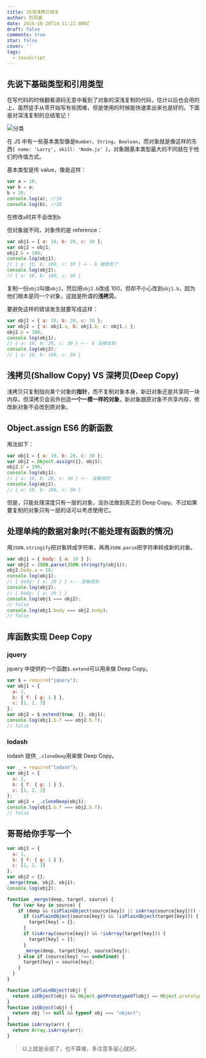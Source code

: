 ```yaml
---
title: JS深浅拷贝相关
author: 烈风裘
date: 2016-10-20T14:11:22.000Z
draft: false
comments: true
star: false
cover: ''
tags: 
  - JavaScript
---
```


## 先说下基础类型和引用类型

在写代码的时候翻看源码无意中看到了对象的深浅复制的代码，估计以后也会用的上，虽然徒手从零开始写有些困难，但是使用的时候能快速拿出来也是好的。下面是对深浅复制的总结笔记！

![分类](http://xiangsongtao.com/uploads/1474693606000.png)

在 JS 中有一些基本类型像是`Number`、`String`、`Boolean`，而对象就是像这样的东西`{ name: 'Larry', skill: 'Node.js' }`，对象跟基本类型最大的不同就在于他们的传值方式。

基本类型是传 value，像是这样：

```js
var a = 10;
var b = a;
b = 20;
console.log(a); //10
console.log(b); //20
```

在修改`a`时并不会改到`b`

但对象就不同，对象传的是 reference：

```js
var obj1 = { a: 10, b: 20, c: 30 };
var obj2 = obj1;
obj2.b = 100;
console.log(obj1);
// { a: 10, b: 100, c: 30 } <-- b 被改到了
console.log(obj2);
// { a: 10, b: 100, c: 30 }
```

复制一份`obj1`叫做`obj2`，然后把`obj2.b`改成 100，但却不小心改到`obj1.b`，因为他们根本是同一个对象，这就是所谓的**浅拷贝**。

要避免这样的错误发生就要写成这样：

```js
var obj1 = { a: 10, b: 20, c: 30 };
var obj2 = { a: obj1.a, b: obj1.b, c: obj1.c };
obj2.b = 100;
console.log(obj1);
// { a: 10, b: 20, c: 30 } <-- b 沒被改到
console.log(obj2);
// { a: 10, b: 100, c: 30 }
```

## 浅拷贝(Shallow Copy) VS 深拷贝(Deep Copy)

浅拷贝只复制指向某个对象的**指针**，而不复制对象本身，新旧对象还是共享同一块内存。但深拷贝会另外创造**一个一模一样的对象**，新对象跟原对象不共享内存，修改新对象不会改到原对象。

## Object.assign ES6 的新函数

用法如下：

```js
var obj1 = { a: 10, b: 20, c: 30 };
var obj2 = Object.assign({}, obj1);
obj2.b = 100;
console.log(obj1);
// { a: 10, b: 20, c: 30 } <-- 沒被改到
console.log(obj2);
// { a: 10, b: 100, c: 30 }
```

但是，只能处理深度只有一层的对象，没办法做到真正的 Deep Copy。不过如果要复制的对象只有一层的话可以考虑使用它。

## 处理单纯的数据对象时(不能处理有函数的情况)

用`JSON.stringify`把对象转成字符串，再用`JSON.parse`把字符串转成新的对象。

```js
var obj1 = { body: { a: 10 } };
var obj2 = JSON.parse(JSON.stringify(obj1));
obj2.body.a = 20;
console.log(obj1);
// { body: { a: 10 } } <-- 沒被改到
console.log(obj2);
// { body: { a: 20 } }
console.log(obj1 === obj2);
// false
console.log(obj1.body === obj2.body);
// false
```

## 库函数实现 Deep Copy

### jquery

jquery 中提供的一个函数`$.extend`可以用来做 Deep Copy。

```js
var $ = require("jquery");
var obj1 = {
  a: 1,
  b: { f: { g: 1 } },
  c: [1, 2, 3]
};
var obj2 = $.extend(true, {}, obj1);
console.log(obj1.b.f === obj2.b.f);
// false
```

### lodash

lodash 提供`_.cloneDeep`用来做 Deep Copy。

```js
var _ = require("lodash");
var obj1 = {
  a: 1,
  b: { f: { g: 1 } },
  c: [1, 2, 3]
};
var obj2 = _.cloneDeep(obj1);
console.log(obj1.b.f === obj2.b.f);
// false
```

## 哥哥给你手写一个

```js
var obj1 = {
  a: 1,
  b: { f: { g: 1 } },
  c: [1, 2, 3]
};
var obj2 = {};
_merge(true, obj2, obj1);
console.log(obj2);

function _merge(deep, target, source) {
  for (var key in source) {
    if (deep && (isPlainObject(source[key]) || isArray(source[key]))) {
      if (isPlainObject(source[key]) && !isPlainObject(target[key])) {
        target[key] = {};
      }
      if (isArray(source[key]) && !isArray(target[key])) {
        target[key] = [];
      }
      _merge(deep, target[key], source[key]);
    } else if (source[key] !== undefined) {
      target[key] = source[key];
    }
  }
}

function isPlainObject(obj) {
  return isObject(obj) && Object.getPrototypeOf(obj) == Object.prototype;
}
function isObject(obj) {
  return obj !== null && typeof obj === "object";
}
function isArray(arr) {
  return Array.isArray(arr);
}
```

> 以上就是全部了，也不算难，多注意多留心就好。
